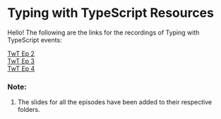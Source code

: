# Typing with TypeScript Resources

Hello! The following are the links for the recordings of Typing with TypeScript events:

<a href=""></a>
<a href="https://stdntpartners-my.sharepoint.com/:v:/g/personal/nirali_sahoo_studentambassadors_com/EebvvCN6LglFkcNXJPLDCisBNdFZGrIA7U0XeRVY81QWQQ?e=1oYGr6">TwT Ep 2</a><br>
<a href="https://stdntpartners-my.sharepoint.com/:v:/g/personal/nirali_sahoo_studentambassadors_com/EfWeElG3dFVBhU3r_1ZdrQQB1q6QHkCRn--QY2re7ULYbg?e=rVBMpX">TwT Ep 3</a><br>
<a href="https://stdntpartners-my.sharepoint.com/:v:/g/personal/nirali_sahoo_studentambassadors_com/EajgFsUDliBEtKbcx9Jio5sBAFTYb3irdX-2zu9OqghP1g?e=Nd77Qs">TwT Ep 4</a>
 
### Note:
<ol>
  <li>The slides for all the episodes have been added to their respective folders.</li>
